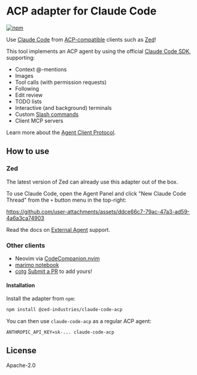 # ACP adapter for Claude Code

[![npm](https://img.shields.io/npm/v/%40zed-industries%2Fclaude-code-acp)](https://www.npmjs.com/package/@zed-industries/claude-code-acp)

Use [Claude Code](https://www.anthropic.com/claude-code) from [ACP-compatible](https://agentclientprotocol.com) clients such as [Zed](https://zed.dev)!

This tool implements an ACP agent by using the official [Claude Code SDK](https://docs.anthropic.com/en/docs/claude-code/sdk/sdk-overview), supporting:

- Context @-mentions
- Images
- Tool calls (with permission requests)
- Following
- Edit review
- TODO lists
- Interactive (and background) terminals
- Custom [Slash commands](https://docs.anthropic.com/en/docs/claude-code/slash-commands)
- Client MCP servers

Learn more about the [Agent Client Protocol](https://agentclientprotocol.com/).

## How to use

### Zed

The latest version of Zed can already use this adapter out of the box.

To use Claude Code, open the Agent Panel and click "New Claude Code Thread" from the `+` button menu in the top-right:

https://github.com/user-attachments/assets/ddce66c7-79ac-47a3-ad59-4a6a3ca74903

Read the docs on [External Agent](https://zed.dev/docs/ai/external-agents) support.

### Other clients

- Neovim via [CodeCompanion.nvim](https://codecompanion.olimorris.dev/configuration/adapters#setup-claude-code-via-acp)
- [marimo notebook](https://github.com/marimo-team/marimo)
- [cotg](https://github.com/fikri2992/remote-coding-extension)
[Submit a PR](https://github.com/zed-industries/claude-code-acp/pulls) to add yours!

#### Installation

Install the adapter from `npm`:

```bash
npm install @zed-industries/claude-code-acp
```

You can then use `claude-code-acp` as a regular ACP agent:

```
ANTHROPIC_API_KEY=sk-... claude-code-acp
```

## License

Apache-2.0

